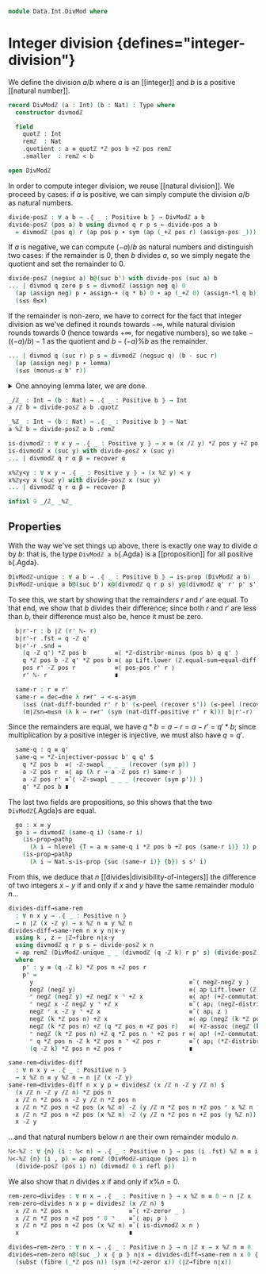 <!--
```agda
open import 1Lab.Prelude

open import Algebra.Group.Instances.Integers
open import Algebra.Group.Ab
open import Algebra.Group

open import Data.Int.Divisible
open import Data.Nat.DivMod
open import Data.Dec.Base
open import Data.Fin hiding (_<_)
open import Data.Int
open import Data.Nat as Nat
```
-->

```agda
module Data.Int.DivMod where
```

<!--
```agda
private module ℤ = Abelian-group-on (ℤ-ab {lzero} .snd)
```
-->

# Integer division {defines="integer-division"}

We define the division $a/b$ where $a$ is an [[integer]] and $b$ is
a positive [[natural number]].

```agda
record DivModℤ (a : Int) (b : Nat) : Type where
  constructor divmodℤ

  field
    quotℤ : Int
    remℤ  : Nat
    .quotient : a ≡ quotℤ *ℤ pos b +ℤ pos remℤ
    .smaller  : remℤ < b

open DivModℤ
```

In order to compute integer division, we reuse [[natural division]].
We proceed by cases: if $a$ is positive, we can simply compute the
division $a/b$ as natural numbers.

```agda
divide-posℤ : ∀ a b → .⦃ _ : Positive b ⦄ → DivModℤ a b
divide-posℤ (pos a) b using divmod q r p s ← divide-pos a b
  = divmodℤ (pos q) r (ap pos p ∙ sym (ap (_+ℤ pos r) (assign-pos _))) s
```

If $a$ is negative, we can compute $(-a)/b$ as natural numbers and
distinguish two cases: if the remainder is $0$, then $b$ divides $a$,
so we simply negate the quotient and set the remainder to $0$.

```agda
divide-posℤ (negsuc a) b@(suc b') with divide-pos (suc a) b
... | divmod q zero p s = divmodℤ (assign neg q) 0
  (ap (assign neg) p ∙ assign-+ (q * b) 0 ∙ ap (_+ℤ 0) (assign-*l q b))
  (s≤s 0≤x)
```

If the remainder is non-zero, we have to correct for the fact that
integer division as we've defined it rounds towards $-\infty$, while
natural division rounds towards $0$ (hence towards $+\infty$, for
negative numbers), so we take $-((-a)/b) - 1$ as the quotient and
$b - (-a)\%b$ as the remainder.

```agda
... | divmod q (suc r) p s = divmodℤ (negsuc q) (b - suc r)
  (ap (assign neg) p ∙ lemma)
  (s≤s (monus-≤ b' r))
```

<details>
<summary>One annoying lemma later, we are done.</summary>

```agda
  where
    lemma : assign neg (q * b + suc r) ≡ pos (b' - r) +ℤ negsuc (b' + q * b)
    lemma =
      assign neg (q * b + suc r)                               ≡⟨ ap (assign neg) (+-commutative (q * b) _) ⟩
      negsuc (r + q * b)                                       ≡˘⟨ negℤ-+ℤ-negsuc r (q * b) ⟩
      negℤ (pos r) +ℤ negsuc (q * b)                           ≡⟨ ap (_+ℤ negsuc (q * b)) (ap Lift.lower (ℤ.insertl {h = lift (negℤ (pos b'))} (ap lift (+ℤ-invl (pos b'))) {f = lift (negℤ (pos r))})) ⟩
      ⌜ negℤ (pos b') ⌝ +ℤ (pos b' -ℤ pos r) +ℤ negsuc (q * b) ≡˘⟨ ap¡ (assign-neg b') ⟩
      assign neg b' +ℤ (pos b' -ℤ pos r) +ℤ negsuc (q * b)     ≡⟨ ap (_+ℤ negsuc (q * b)) (+ℤ-commutative (assign neg b') (pos b' -ℤ pos r)) ⟩
      (pos b' -ℤ pos r) +ℤ assign neg b' +ℤ negsuc (q * b)     ≡˘⟨ +ℤ-assoc (pos b' -ℤ pos r) _ _ ⟩
      (pos b' -ℤ pos r) +ℤ (assign neg b' +ℤ negsuc (q * b))   ≡⟨ ap₂ _+ℤ_ (pos-pos b' r) (ap (_+ℤ negsuc (q * b)) (assign-neg b')) ⟩
      (b' ℕ- r) +ℤ (negℤ (pos b') +ℤ negsuc (q * b))           ≡⟨ ap ((b' ℕ- r) +ℤ_) (negℤ-+ℤ-negsuc b' (q * b)) ⟩
      (b' ℕ- r) +ℤ negsuc (b' + q * b)                         ≡⟨ ap₂ _+ℤ_ (nat-diff-monus b' r (≤-peel (<-weaken (recover s)))) refl ⟩
      pos (b' - r) +ℤ negsuc (b' + q * b)                      ∎
```
</details>

```agda
_/ℤ_ : Int → (b : Nat) → .⦃ _ : Positive b ⦄ → Int
a /ℤ b = divide-posℤ a b .quotℤ

_%ℤ_ : Int → (b : Nat) → .⦃ _ : Positive b ⦄ → Nat
a %ℤ b = divide-posℤ a b .remℤ

is-divmodℤ : ∀ x y → .⦃ _ : Positive y ⦄ → x ≡ (x /ℤ y) *ℤ pos y +ℤ pos (x %ℤ y)
is-divmodℤ x (suc y) with divide-posℤ x (suc y)
... | divmodℤ q r α β = recover α

x%ℤy<y : ∀ x y → .⦃ _ : Positive y ⦄ → (x %ℤ y) < y
x%ℤy<y x (suc y) with divide-posℤ x (suc y)
... | divmodℤ q r α β = recover β

infixl 9 _/ℤ_ _%ℤ_
```

## Properties

With the way we've set things up above, there is exactly one way to
divide $a$ by $b$: that is, the type `DivModℤ a b`{.Agda} is a
[[proposition]] for all positive `b`{.Agda}.

```agda
DivModℤ-unique : ∀ a b → .⦃ _ : Positive b ⦄ → is-prop (DivModℤ a b)
DivModℤ-unique a b@(suc b') x@(divmodℤ q r p s) y@(divmodℤ q' r' p' s') = go where
```

To see this, we start by showing that the remainders $r$ and $r'$ are
equal. To that end, we show that $b$ divides their difference; since
both $r$ and $r'$ are less than $b$, their difference must also be,
hence it must be zero.

```agda
  b∣r'-r : b ∣ℤ (r' ℕ- r)
  b∣r'-r .fst = q -ℤ q'
  b∣r'-r .snd =
    (q -ℤ q') *ℤ pos b        ≡⟨ *ℤ-distribr-minus (pos b) q q' ⟩
    q *ℤ pos b -ℤ q' *ℤ pos b ≡⟨ ap Lift.lower (ℤ.equal-sum→equal-diff (lift (q *ℤ pos b)) (lift (pos r)) (lift (q' *ℤ pos b)) (lift (pos r')) (ap lift (sym (recover p) ∙ recover p'))) ⟩
    pos r' -ℤ pos r           ≡⟨ pos-pos r' r ⟩
    r' ℕ- r                   ∎

  same-r : r ≡ r'
  same-r = dec→dne λ r≠r' → <-≤-asym
    (s≤s (nat-diff-bounded r' r b' (≤-peel (recover s')) (≤-peel (recover s))))
    (m∣ℤsn→m≤sn (λ k → r≠r' (sym (nat-diff-positive r' r k))) b∣r'-r)
```

Since the remainders are equal, we have $q * b = a - r = a - r' = q' * b$;
since multiplication by a positive integer is injective, we must also
have $q = q'$.

```agda
  same-q : q ≡ q'
  same-q = *ℤ-injectiver-possuc b' q q' $
    q *ℤ pos b  ≡⟨ -ℤ-swapl _ _ _ (recover (sym p)) ⟩
    a -ℤ pos r  ≡⟨ ap (λ r → a -ℤ pos r) same-r ⟩
    a -ℤ pos r' ≡˘⟨ -ℤ-swapl _ _ _ (recover (sym p')) ⟩
    q' *ℤ pos b ∎
```

The last two fields are propositions, so this shows that the two
`DivModℤ`{.Agda}s are equal.

```agda
  go : x ≡ y
  go i = divmodℤ (same-q i) (same-r i)
    (is-prop→pathp
      (λ i → hlevel {T = a ≡ same-q i *ℤ pos b +ℤ pos (same-r i)} 1) p p' i)
    (is-prop→pathp
      (λ i → Nat.≤-is-prop {suc (same-r i)} {b}) s s' i)
```

From this, we deduce that $n$ [[divides|divisibility-of-integers]]
the difference of two integers $x - y$ if and only if $x$ and $y$ have
the same remainder modulo $n$...

```agda
divides-diff→same-rem
  : ∀ n x y → .⦃ _ : Positive n ⦄
  → n ∣ℤ (x -ℤ y) → x %ℤ n ≡ y %ℤ n
divides-diff→same-rem n x y n∣x-y
  using k , z ← ∣ℤ→fibre n∣x-y
  using divmodℤ q r p s ← divide-posℤ x n
  = ap remℤ (DivModℤ-unique _ _ (divmodℤ (q -ℤ k) r p' s) (divide-posℤ y n))
  where
    p' : y ≡ (q -ℤ k) *ℤ pos n +ℤ pos r
    p' =
      y                                            ≡˘⟨ negℤ-negℤ y ⟩
      negℤ (negℤ y)                                ≡⟨ ap Lift.lower (ℤ.insertr (ℤ.inversel {lift x}) {f = lift (negℤ (negℤ y))}) ⟩
      ⌜ negℤ (negℤ y) +ℤ negℤ x ⌝ +ℤ x             ≡⟨ ap! (+ℤ-commutative (negℤ (negℤ y)) _) ⟩
      ⌜ negℤ x -ℤ negℤ y ⌝ +ℤ x                    ≡˘⟨ ap¡ (negℤ-distrib x (negℤ y)) ⟩
      negℤ ⌜ x -ℤ y ⌝ +ℤ x                         ≡˘⟨ ap¡ z ⟩
      negℤ (k *ℤ pos n) +ℤ x                       ≡⟨ ap (negℤ (k *ℤ pos n) +ℤ_) (recover p) ⟩
      negℤ (k *ℤ pos n) +ℤ (q *ℤ pos n +ℤ pos r)   ≡⟨ +ℤ-assoc (negℤ (k *ℤ pos n)) _ _ ⟩
      ⌜ negℤ (k *ℤ pos n) +ℤ q *ℤ pos n ⌝ +ℤ pos r ≡⟨ ap! (+ℤ-commutative (negℤ (k *ℤ pos n)) _) ⟩
      ⌜ q *ℤ pos n -ℤ k *ℤ pos n ⌝ +ℤ pos r        ≡˘⟨ ap¡ (*ℤ-distribr-minus (pos n) q k) ⟩
      (q -ℤ k) *ℤ pos n +ℤ pos r                   ∎

same-rem→divides-diff
  : ∀ n x y → .⦃ _ : Positive n ⦄
  → x %ℤ n ≡ y %ℤ n → n ∣ℤ (x -ℤ y)
same-rem→divides-diff n x y p = dividesℤ (x /ℤ n -ℤ y /ℤ n) $
  (x /ℤ n -ℤ y /ℤ n) *ℤ pos n                                            ≡⟨ *ℤ-distribr-minus (pos n) (x /ℤ n) (y /ℤ n) ⟩
  x /ℤ n *ℤ pos n -ℤ y /ℤ n *ℤ pos n                                     ≡˘⟨ -ℤ-cancelr (pos (x %ℤ n)) (x /ℤ n *ℤ pos n) _ ⟩
  x /ℤ n *ℤ pos n +ℤ pos (x %ℤ n) -ℤ (y /ℤ n *ℤ pos n +ℤ pos ⌜ x %ℤ n ⌝) ≡⟨ ap! p ⟩
  x /ℤ n *ℤ pos n +ℤ pos (x %ℤ n) -ℤ (y /ℤ n *ℤ pos n +ℤ pos (y %ℤ n))   ≡˘⟨ ap₂ _-ℤ_ (is-divmodℤ x n) (is-divmodℤ y n) ⟩
  x -ℤ y                                                                 ∎
```

...and that natural numbers below $n$ are their own remainder modulo $n$.

```agda
ℕ<-%ℤ : ∀ {n} (i : ℕ< n) → .⦃ _ : Positive n ⦄ → pos (i .fst) %ℤ n ≡ i .fst
ℕ<-%ℤ {n} (i , p) = ap remℤ (DivModℤ-unique (pos i) n
  (divide-posℤ (pos i) n) (divmodℤ 0 i refl p))
```

We also show that $n$ divides $x$ if and only if $x \% n = 0$.

```agda
rem-zero→divides : ∀ n x → .⦃ _ : Positive n ⦄ → x %ℤ n ≡ 0 → n ∣ℤ x
rem-zero→divides n x p = dividesℤ (x /ℤ n) $
  x /ℤ n *ℤ pos n                 ≡˘⟨ +ℤ-zeror _ ⟩
  x /ℤ n *ℤ pos n +ℤ pos ⌜ 0 ⌝    ≡˘⟨ ap¡ p ⟩
  x /ℤ n *ℤ pos n +ℤ pos (x %ℤ n) ≡˘⟨ is-divmodℤ x n ⟩
  x                               ∎

divides→rem-zero : ∀ n x → .⦃ _ : Positive n ⦄ → n ∣ℤ x → x %ℤ n ≡ 0
divides→rem-zero n@(suc _) x ⦃ p ⦄ n∣x = divides-diff→same-rem n x 0 ⦃ p ⦄
  (subst (fibre (_*ℤ pos n)) (sym (+ℤ-zeror x)) (∣ℤ→fibre n∣x))
```
